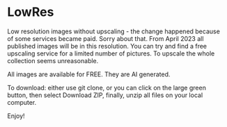 # LowRes
Low resolution images without upscaling - the change happened because of some services became paid. Sorry about that. From April 2023 all published images will be in this resolution. You can try and find a free upscaling service for a limited number of pictures. To upscale the whole collection seems unreasonable.

All images are available for FREE. They are AI generated. 

To download: either use git clone, or you can click on the large green button, then select Download ZIP, finally, unzip all files on your local computer.

Enjoy!
